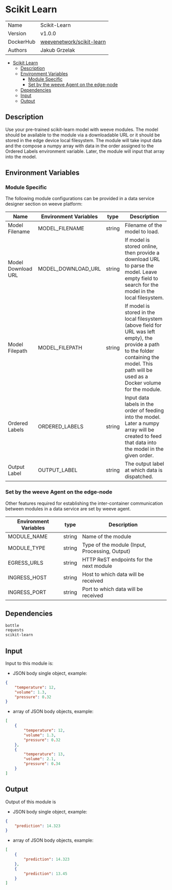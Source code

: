 # Scikit Learn

|           |                                                                                 |
| --------- | ------------------------------------------------------------------------------- |
| Name      | Scikit-Learn                                                                    |
| Version   | v1.0.0                                                                          |
| DockerHub | [weevenetwork/scikit-learn](https://hub.docker.com/r/weevenetwork/scikit-learn) |
| Authors   | Jakub Grzelak                                                                   |

- [Scikit Learn](#scikit-learn)
  - [Description](#description)
  - [Environment Variables](#environment-variables)
    - [Module Specific](#module-specific)
    - [Set by the weeve Agent on the edge-node](#set-by-the-weeve-agent-on-the-edge-node)
  - [Dependencies](#dependencies)
  - [Input](#input)
  - [Output](#output)

## Description

Use your pre-trained scikit-learn model with weeve modules. The model should be available to the module via a downloadable URL or it should be stored in the edge device local filesystem. The module will take input data and the compose a numpy array with data in the order assigned to the Ordered Labels environment variable. Later, the module will input that array into the model.

## Environment Variables

### Module Specific

The following module configurations can be provided in a data service designer section on weeve platform:

| Name               | Environment Variables | type   | Description                                                                                                                                                                                       |
| ------------------ | --------------------- | ------ | ------------------------------------------------------------------------------------------------------------------------------------------------------------------------------------------------- |
| Model Filename     | MODEL_FILENAME        | string | Filename of the model to load.                                                                                                                                                                    |
| Model Download URL | MODEL_DOWNLOAD_URL    | string | If model is stored online, then provide a download URL to parse the model. Leave empty field to search for the model in the local filesystem.                                                     |
| Model Filepath     | MODEL_FILEPATH        | string | If model is stored in the local filesystem (above field for URL was left empty), the provide a path to the folder containing the model. This path will be used as a Docker volume for the module. |
| Ordered Labels     | ORDERED_LABELS        | string | Input data labels in the order of feeding into the model. Later a numpy array will be created to feed that data into the model in the given order.                                                |
| Output Label       | OUTPUT_LABEL          | string | The output label at which data is dispatched.                                                                                                                                                     |

### Set by the weeve Agent on the edge-node

Other features required for establishing the inter-container communication between modules in a data service are set by weeve agent.

| Environment Variables | type   | Description                                    |
| --------------------- | ------ | ---------------------------------------------- |
| MODULE_NAME           | string | Name of the module                             |
| MODULE_TYPE           | string | Type of the module (Input, Processing, Output) |
| EGRESS_URLS           | string | HTTP ReST endpoints for the next module        |
| INGRESS_HOST          | string | Host to which data will be received            |
| INGRESS_PORT          | string | Port to which data will be received            |

## Dependencies

```txt
bottle
requests
scikit-learn
```

## Input

Input to this module is:

-   JSON body single object, example:

```json
{
    "temperature": 12,
    "volume": 1.3,
    "pressure": 0.32
}
```

-   array of JSON body objects, example:

```json
[
    {
        "temperature": 12,
        "volume": 1.3,
        "pressure": 0.32
    },
    {
        "temperature": 13,
        "volume": 2.1,
        "pressure": 0.34
    }
]
```

## Output

Output of this module is

-   JSON body single object, example:

```json
{
    "prediction": 14.323
}
```

-   array of JSON body objects, example:

```json
[
    {
        "prediction": 14.323
    },
    {
        "prediction": 13.45
    }
]
```
